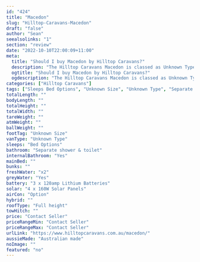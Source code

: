 ```yaml
---
id: "424"
title: "Macedon"
slug: "Hilltop-Caravans-Macedon"
draft: "false"
author: "Sean"
seealsolinks: "1"
section: "review"
date: "2022-10-10T22:00:09+11:00"
meta:
  title: "Should I buy Macedon by Hilltop Caravans?"
  description: "The Hilltop Caravans Macedon is classed as Unknown Type, and sleeps Bed Options people. It is Australian made and comes in at Unknown Size. It generally has Separate shower & toilet."
  ogtitle: "Should I buy Macedon by Hilltop Caravans?"
  ogdescription: "The Hilltop Caravans Macedon is classed as Unknown Type, and sleeps Bed Options people. It is Australian made and comes in at Unknown Size. It generally has Separate shower & toilet."
categories: ["Hilltop Caravans"]
tags: ["Sleeps Bed Options", "Unknown Size", "Unknown Type", "Separate shower & toilet", "Full height", "Price Unknown", "Australian made"]
totalLength: ""
bodyLength: ""
totalHeight: ""
totalWidth: ""
tareWeight: ""
atmWeight: ""
ballWeight: ""
footTag: "Unknown Size"
vanType: "Unknown Type"
sleeps: "Bed Options"
bathroom: "Separate shower & toilet"
internalBathroom: "Yes"
mainBed: ""
bunks: ""
freshWater: "x2"
greyWater: "Yes"
battery: "3 x 120amp Lithium Batteries"
solar: "4 x 160W Solar Panels"
airCon: "Option"
hybrid: ""
roofType: "Full height"
towHitch: ""
price: "Contact Seller"
priceRangeMin: "Contact Seller"
priceRangeMax: "Contact Seller"
urlLink: "https://www.hilltopcaravans.com.au/macedon/"
aussieMade: "Australian made"
noImage: ""
featured: "no"
---
```

